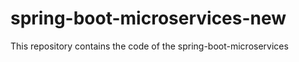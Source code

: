 # spring-boot-microservices-new
This repository contains the  code of the spring-boot-microservices 
